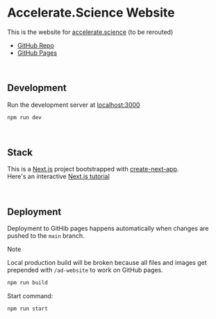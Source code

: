 # Accelerate.Science Website

This is the website for [accelerate.science](https://accelerate.science) (to be rerouted)  
- [GitHub Repo](http://github.com/acceleratedscience/ad-website)  
- [GitHub Pages](https://acceleratedscience.github.io/ad-website)

<br>

## Development

Run the development server at [localhost:3000](http://localhost:3000)

```bash
npm run dev
```

<br>

## Stack

This is a [Next.js](https://nextjs.org/docs) project bootstrapped with [create-next-app](https://github.com/vercel/next.js/tree/canary/packages/create-next-app).  
Here's an interactive [Next.js tutorial](https://nextjs.org/learn)

<br>

## Deployment

Deployment to GitHib pages happens automatically when changes are pushed to the `main` branch.

> [!NOTE]
> Local production build will be broken because all files and images get prepended with `/ad-website` to work on GitHub pages.

```bash
npm run build
```

Start command:

```bash
npm run start
```